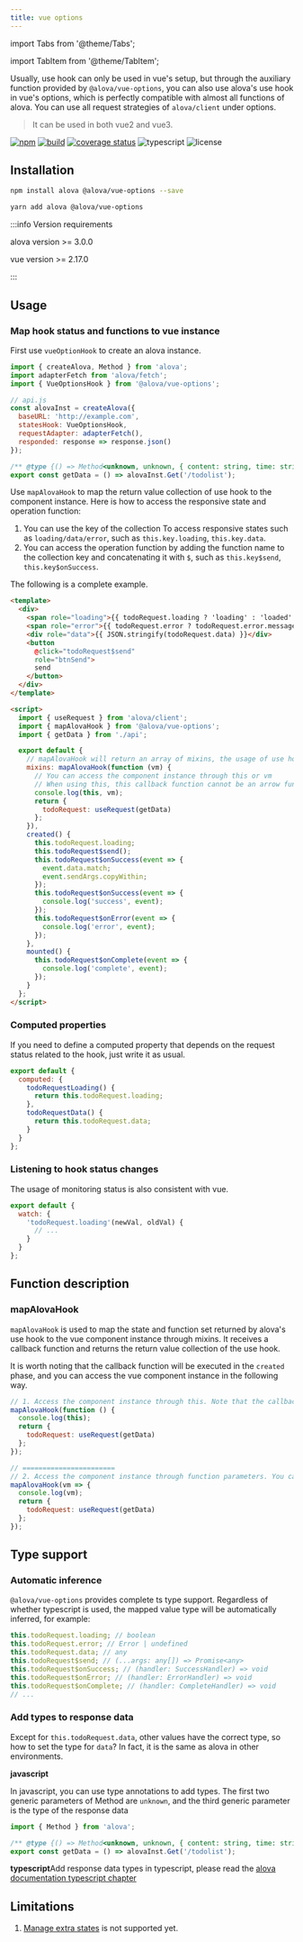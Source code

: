 ```yaml
---
title: vue options
---
```


import Tabs from '@theme/Tabs';

import TabItem from '@theme/TabItem';

Usually, use hook can only be used in vue's setup, but through the auxiliary function provided by `@alova/vue-options`, you can also use alova's use hook in vue's options, which is perfectly compatible with almost all functions of alova. You can use all request strategies of `alova/client` under options.

> It can be used in both vue2 and vue3.

[![npm](https://img.shields.io/npm/v/@alova/vue-options)](https://www.npmjs.com/package/@alova/vue-options)
[![build](https://github.com/alovajs/vue-options/actions/workflows/release.yml/badge.svg?branch=main)](https://github.com/alovajs/vue-options/actions/workflows/release.yml)
[![coverage status](https://coveralls.io/repos/github/alovajs/vue-options/badge.svg?branch=main)](https://coveralls.io/github/alovajs/vue-options?branch=main)
![typescript](https://badgen.net/badge/icon/typescript?icon=typescript&label)
![license](https://img.shields.io/badge/license-MIT-blue.svg)

## Installation

<Tabs>
<TabItem value="1" label="npm">

```bash
npm install alova @alova/vue-options --save
```

</TabItem>
<TabItem value="2" label="yarn">

```bash
yarn add alova @alova/vue-options
```

</TabItem>
</Tabs>

:::info Version requirements

alova version >= 3.0.0

vue version >= 2.17.0

:::

## Usage

### Map hook status and functions to vue instance

First use `vueOptionHook` to create an alova instance.

```javascript
import { createAlova, Method } from 'alova';
import adapterFetch from 'alova/fetch';
import { VueOptionsHook } from '@alova/vue-options';

// api.js
const alovaInst = createAlova({
  baseURL: 'http://example.com',
  statesHook: VueOptionsHook,
  requestAdapter: adapterFetch(),
  responded: response => response.json()
});

/** @type {() => Method<unknown, unknown, { content: string, time: string }[]>} */
export const getData = () => alovaInst.Get('/todolist');
```

Use `mapAlovaHook` to map the return value collection of use hook to the component instance. Here is how to access the responsive state and operation function:

1. You can use the key of the collection To access responsive states such as `loading/data/error`, such as `this.key.loading`, `this.key.data`.
2. You can access the operation function by adding the function name to the collection key and concatenating it with `$`, such as `this.key$send`, `this.key$onSuccess`.

The following is a complete example.

```html
<template>
  <div>
    <span role="loading">{{ todoRequest.loading ? 'loading' : 'loaded' }}</span>
    <span role="error">{{ todoRequest.error ? todoRequest.error.message : '' }}</span>
    <div role="data">{{ JSON.stringify(todoRequest.data) }}</div>
    <button
      @click="todoRequest$send"
      role="btnSend">
      send
    </button>
  </div>
</template>

<script>
  import { useRequest } from 'alova/client';
  import { mapAlovaHook } from '@alova/vue-options';
  import { getData } from './api';

  export default {
    // mapAlovaHook will return an array of mixins, the usage of use hook is the same as before
    mixins: mapAlovaHook(function (vm) {
      // You can access the component instance through this or vm
      // When using this, this callback function cannot be an arrow function
      console.log(this, vm);
      return {
        todoRequest: useRequest(getData)
      };
    }),
    created() {
      this.todoRequest.loading;
      this.todoRequest$send();
      this.todoRequest$onSuccess(event => {
        event.data.match;
        event.sendArgs.copyWithin;
      });
      this.todoRequest$onSuccess(event => {
        console.log('success', event);
      });
      this.todoRequest$onError(event => {
        console.log('error', event);
      });
    },
    mounted() {
      this.todoRequest$onComplete(event => {
        console.log('complete', event);
      });
    }
  };
</script>
```

### Computed properties

If you need to define a computed property that depends on the request status related to the hook, just write it as usual.

```javascript
export default {
  computed: {
    todoRequestLoading() {
      return this.todoRequest.loading;
    },
    todoRequestData() {
      return this.todoRequest.data;
    }
  }
};
```

### Listening to hook status changes

The usage of monitoring status is also consistent with vue.

```javascript
export default {
  watch: {
    'todoRequest.loading'(newVal, oldVal) {
      // ...
    }
  }
};
```

## Function description

### mapAlovaHook

`mapAlovaHook` is used to map the state and function set returned by alova's use hook to the vue component instance through mixins. It receives a callback function and returns the return value collection of the use hook.

It is worth noting that the callback function will be executed in the `created` phase, and you can access the vue component instance in the following way.

```javascript
// 1. Access the component instance through this. Note that the callback function cannot be an arrow function
mapAlovaHook(function () {
  console.log(this);
  return {
    todoRequest: useRequest(getData)
  };
});

// =======================
// 2. Access the component instance through function parameters. You can use arrow functions at this time
mapAlovaHook(vm => {
  console.log(vm);
  return {
    todoRequest: useRequest(getData)
  };
});
```

## Type support

### Automatic inference

`@alova/vue-options` provides complete ts type support. Regardless of whether typescript is used, the mapped value type will be automatically inferred, for example:

```javascript
this.todoRequest.loading; // boolean
this.todoRequest.error; // Error | undefined
this.todoRequest.data; // any
this.todoRequest$send; // (...args: any[]) => Promise<any>
this.todoRequest$onSuccess; // (handler: SuccessHandler) => void
this.todoRequest$onError; // (handler: ErrorHandler) => void
this.todoRequest$onComplete; // (handler: CompleteHandler) => void
// ...
```

### Add types to response data

Except for `this.todoRequest.data`, other values ​​have the correct type, so how to set the type for `data`? In fact, it is the same as alova in other environments.

**javascript**

In javascript, you can use type annotations to add types. The first two generic parameters of Method are `unknown`, and the third generic parameter is the type of the response data

```javascript
import { Method } from 'alova';

/** @type {() => Method<unknown, unknown, { content: string, time: string }[]>} */
export const getData = () => alovaInst.Get('/todolist');
```

**typescript**Add response data types in typescript, please read the [alova documentation typescript chapter](/tutorial/advanced/in-depth/typescript)

## Limitations

1. [Manage extra states](/tutorial/client/in-depth/manage-extra-states) is not supported yet.
